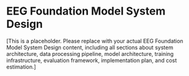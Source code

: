 # EEG Foundation Model System Design

[This is a placeholder. Please replace with your actual EEG Foundation Model System Design content, including all sections about system architecture, data processing pipeline, model architecture, training infrastructure, evaluation framework, implementation plan, and cost estimation.]
